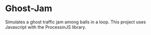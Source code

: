 # Ghost-Jam
Simulates a ghost traffic jam among balls in a loop.
This project uses Javascript with the ProcessinJS library.
